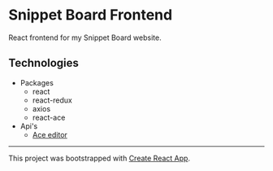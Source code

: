 # Snippet Board Frontend

React frontend for my Snippet Board website.

## Technologies
- Packages
	- react
	- react-redux
	- axios
	<!-- - boring-avatars -->
	- react-ace
- Api's
	- [Ace editor](https://github.com/securingsincity/react-ace)

---

This project was bootstrapped with [Create React App](https://github.com/facebook/create-react-app).

